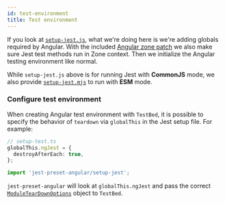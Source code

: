 ```yaml
---
id: test-environment
title: Test environment
---
```


If you look at [`setup-jest.js`](https://github.com/thymikee/jest-preset-angular/blob/main/setup-jest.js),
what we're doing here is we're adding globals required by Angular. With the included [Angular zone patch](https://github.com/angular/angular/tree/main/packages/zone.js)
we also make sure Jest test methods run in Zone context. Then we initialize the Angular testing environment like normal.

While `setup-jest.js` above is for running Jest with **CommonJS** mode, we also provide [`setup-jest.mjs`](https://github.com/thymikee/jest-preset-angular/blob/main/setup-jest.mjs)
to run with **ESM** mode.

### Configure test environment

When creating Angular test environment with `TestBed`, it is possible to specify the behavior of `teardown` via `globalThis` in the Jest setup file.
For example:

```ts
// setup-test.ts
globalThis.ngJest = {
  destroyAfterEach: true,
};

import 'jest-preset-angular/setup-jest';
```

`jest-preset-angular` will look at `globalThis.ngJest` and pass the correct [`ModuleTearDownOptions`](https://github.com/angular/angular/blob/6952a0a3e68481564b2bc4955afb3ac186df6e34/packages/core/testing/src/test_bed_common.ts#L98) object to `TestBed`.
